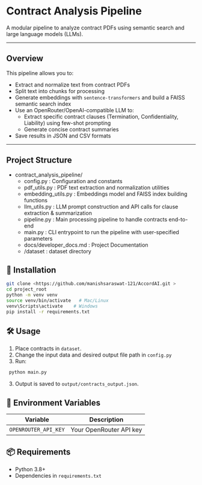 # Contract Analysis Pipeline

A modular pipeline to analyze contract PDFs using semantic search and large language models (LLMs).

---

## Overview

This pipeline allows you to:

- Extract and normalize text from contract PDFs
- Split text into chunks for processing
- Generate embeddings with `sentence-transformers` and build a FAISS semantic search index
- Use an OpenRouter/OpenAI-compatible LLM to:
  - Extract specific contract clauses (Termination, Confidentiality, Liability) using few-shot prompting
  - Generate concise contract summaries
- Save results in JSON and CSV formats

---

## Project Structure

- contract_analysis_pipeline/
  - config.py               : Configuration and constants
  - pdf_utils.py            : PDF text extraction and normalization utilities
  - embedding_utils.py      : Embeddings model and FAISS index building functions
  - llm_utils.py            : LLM prompt construction and API calls for clause extraction & summarization
  - pipeline.py             : Main processing pipeline to handle contracts end-to-end
  - main.py                 : CLI entrypoint to run the pipeline with user-specified parameters
  - docs/developer_docs.md  : Project Documentation
  - /dataset                : dataset directory


## 🚀 Installation

```bash
git clone <https://github.com/manishsaraswat-121/AccordAI.git >
cd project_root
python -m venv venv
source venv/bin/activate   # Mac/Linux
venv\Scripts\activate    # Windows
pip install -r requirements.txt
```

## 🛠 Usage

1. Place contracts in `dataset`.
2. Change the input data and desired output file path in  `config.py`
2. Run:
```bash
 python main.py 
```
3. Output is saved to `output/contracts_output.json`.

## 🔑 Environment Variables

| Variable             | Description                  |
|----------------------|------------------------------|
| `OPENROUTER_API_KEY` | Your OpenRouter API key       |

## 📦 Requirements

- Python 3.8+
- Dependencies in `requirements.txt`
